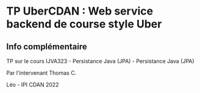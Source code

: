 # TP UberCDAN : Web service backend de course style Uber 


## Info complémentaire

TP sur le cours IJVA323 - Persistance Java (JPA) - Persistance Java (JPA)

Par l'intervenant Thomas C.

Léo - IPI CDAN 2022



